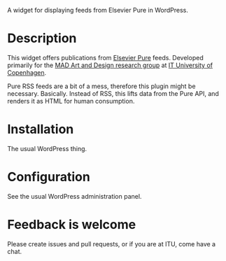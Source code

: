 A widget for displaying feeds from Elsevier Pure in WordPress.

# Description

This widget offers publications from [Elsevier Pure](https://www.elsevier.com/solutions/pure) feeds. Developed primarily for the [MAD Art and Design research group](https://pure.itu.dk/portal/en/organisations/mad-art--design(cf9b4e6a-e1ad-41e3-9475-7679abe7131b).html) at [IT University of Copenhagen](https://www.itu.dk).

Pure RSS feeds are a bit of a mess, therefore this plugin might be necessary. Basically. Instead of RSS, this lifts data from the Pure API, and renders it as HTML for human consumption.

# Installation

The usual WordPress thing.

# Configuration

See the usual WordPress administration panel.

# Feedback is welcome

Please create issues and pull requests, or if you are at ITU, come have a chat.
